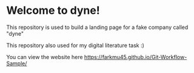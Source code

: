 # Welcome to dyne!

This repository is used to build a landing page for a fake company called "dyne"

This repository also used for my digital literature task :)

You can view the website here https://farkmu45.github.io/Git-Workflow-Sample/
